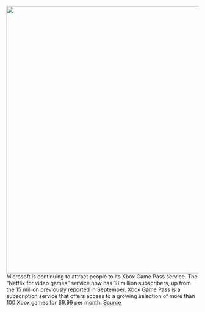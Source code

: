 <img src='https://cdn.vox-cdn.com/thumbor/B6rnIG4Bz6EGPRcSSla8v_RY8fo=/0x0:2040x1360/1200x800/filters:focal(857x517:1183x843)/cdn.vox-cdn.com/uploads/chorus_image/image/68724878/acastro_190530_1777_xbox_0001.0.0.jpg' width='700px' /><br/>
Microsoft is continuing to attract people to its Xbox Game Pass service. The “Netflix for video games” service now has 18 million subscribers, up from the 15 million previously reported in September. Xbox Game Pass is a subscription service that offers access to a growing selection of more than 100 Xbox games for $9.99 per month.
<a href='https://www.theverge.com/2021/1/26/22250795/xbox-game-pass-subscribers-growth-microsoft'> Source <a/>